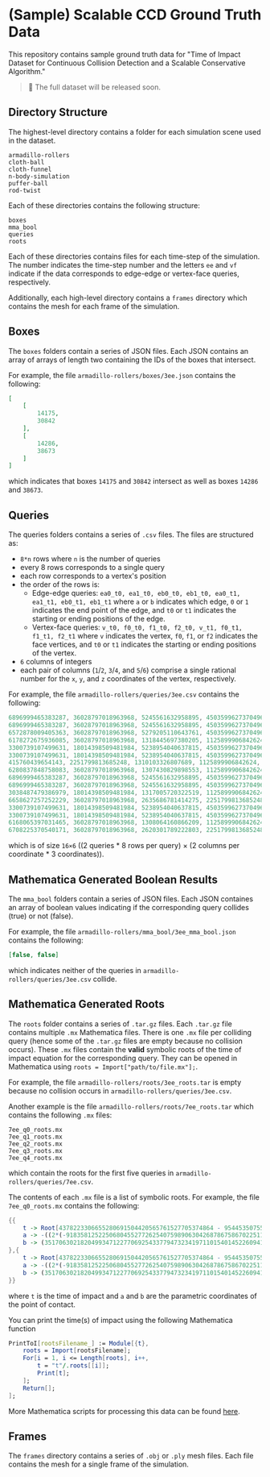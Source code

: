 # (Sample) Scalable CCD Ground Truth Data

This repository contains sample ground truth data for "Time of Impact Dataset for Continuous Collision Detection and a Scalable Conservative Algorithm."

> :notebook: The full dataset will be released soon.

## Directory Structure

The highest-level directory contains a folder for each simulation scene used in the dataset.

```
armadillo-rollers
cloth-ball
cloth-funnel
n-body-simulation
puffer-ball
rod-twist
```

Each of these directories contains the following structure:

```
boxes
mma_bool
queries
roots
```

Each of these directories contains files for each time-step of the simulation.
The number indicates the time-step number and the letters `ee` and `vf` indicate if the data corresponds to edge-edge or vertex-face queries, respectively.

Additionally, each high-level directory contains a `frames` directory which contains the mesh for each frame of the simulation.

## Boxes

The `boxes` folders contain a series of JSON files. Each JSON contains an array of arrays of length two containing the IDs of the boxes that intersect.

For example, the file `armadillo-rollers/boxes/3ee.json` contains the following:
```json
[
    [
        14175,
        30842
    ],
    [
        14286,
        38673
    ]
]
```
which indicates that boxes `14175` and `30842` intersect as well as boxes `14286` and `38673`.

## Queries

The queries folders contains a series of `.csv` files. The files are structured as:
* `8*n` rows where `n` is the number of queries
* every 8 rows corresponds to a single query
* each row corresponds to a vertex's position
* the order of the rows is:
    * Edge-edge queries: `ea0_t0, ea1_t0, eb0_t0, eb1_t0, ea0_t1, ea1_t1, eb0_t1, eb1_t1` where `a` or `b` indicates which edge, `0` or `1` indicates the end point of the edge, and `t0` or `t1` indicates the starting or ending positions of the edge.
    * Vertex-face queries: `v_t0, f0_t0, f1_t0, f2_t0, v_t1, f0_t1, f1_t1, f2_t1` where `v` indicates the vertex, `f0`, `f1`, or `f2` indicates the face vertices, and `t0` or `t1` indicates the starting or ending positions of the vertex.
* `6` columns of integers
* each pair of columns (`1`/`2`, `3`/`4`, and `5`/`6`) comprise a single rational number for the `x`, `y`, and `z` coordinates of the vertex, respectively.

For example, the file `armadillo-rollers/queries/3ee.csv` contains the following:
```cs
6896999465383287, 36028797018963968, 5245561632958895, 4503599627370496, -5570196134319905, 18014398509481984
6896999465383287, 36028797018963968, 5245561632958895, 4503599627370496, -3713452079947597, 18014398509481984
6572878009405363, 36028797018963968, 5279205110643761, 4503599627370496, -8087556680271451, 36028797018963968
6178272675936085, 36028797018963968, 1318445697380205, 1125899906842624, -8625030737350413, 36028797018963968
3300739107499631, 18014398509481984, 5238954040637815, 4503599627370496, -5570196134319905, 18014398509481984
3300739107499631, 18014398509481984, 5238954040637815, 4503599627370496, -3713452079947597, 18014398509481984
415760439654143, 2251799813685248, 1310103326807689, 1125899906842624, -4055063906160507, 18014398509481984
6280837848758083, 36028797018963968, 1307430829898553, 1125899906842624, -8634198005750667, 36028797018963968
6896999465383287, 36028797018963968, 5245561632958895, 4503599627370496, 5570196134319905, 18014398509481984
6896999465383287, 36028797018963968, 5245561632958895, 4503599627370496, 3713452079947597, 18014398509481984
3038487479386979, 18014398509481984, 1317005720322519, 1125899906842624, 3855274513145955, 18014398509481984
6658627257252229, 36028797018963968, 2635686781414275, 2251799813685248, 8511631460371279, 36028797018963968
3300739107499631, 18014398509481984, 5238954040637815, 4503599627370496, 5570196134319905, 18014398509481984
3300739107499631, 18014398509481984, 5238954040637815, 4503599627370496, 3713452079947597, 18014398509481984
6168065397031465, 36028797018963968, 1308064160866209, 1125899906842624, 7623744805191723, 36028797018963968
6708225370540171, 36028797018963968, 2620301789222803, 2251799813685248, 2108135822468527, 9007199254740992
```
which is of size `16×6` ((2 queries * 8 rows per query) × (2 columns per coordinate * 3 coordinates)).

## Mathematica Generated Boolean Results

The `mma_bool` folders contain a series of JSON files. Each JSON containes an array of boolean values indicating if the corresponding query collides (true) or not (false).

For example, the file `armadillo-rollers/mma_bool/3ee_mma_bool.json` contains the following:
```json
[false, false]
```
which indicates neither of the queries in `armadillo-rollers/queries/3ee.csv` collide.

## Mathematica Generated Roots

The `roots` folder contains a series of `.tar.gz` files. Each `.tar.gz` file contains multiple `.mx` Mathematica files. There is one `.mx` file per colliding query (hence some of the `.tar.gz` files are empty because no collision occurs). These `.mx` files contain the **valid** symbolic roots of the time of impact equation for the corresponding query. They can be opened in Mathematica using `roots = Import["path/to/file.mx"];`.

For example, the file `armadillo-rollers/roots/3ee_roots.tar` is empty because no collision occurs in `armadillo-rollers/queries/3ee.csv`.

Another example is the file `armadillo-rollers/roots/7ee_roots.tar` which contains the following `.mx` files:
```
7ee_q0_roots.mx
7ee_q1_roots.mx
7ee_q2_roots.mx
7ee_q3_roots.mx
7ee_q4_roots.mx
```
which contain the roots for the first five queries in `armadillo-rollers/queries/7ee.csv`.

The contents of each `.mx` file is a list of symbolic roots. For example, the file `7ee_q0_roots.mx` contains the following:
```mathematica
{{
    t -> Root[4378223306655280691504420565761527705374864 - 9544535075583226097920264671275704925744443*#1 + 5201746432656463262747693410436504932105911*#1^2 + 13645803353680734592999942957915267612*#1^3 & , 2, 0],
    a -> -((2*(-918358125225068045527726254075989063042687867586702251186403\19315963878861324541 + 213874878654502740768291327458902106437697912389840811\51423163192529488380678810*Root[4378223306655280691504420565761527705374864 - 9544535075583226097920264671275704925744443*#1 + 5201746432656463262747693410436504932105911*#1^2 + 13645803353680734592999942957915267612*#1^3 & , 2, 0] + 807917639524710582837215204444565744683395171839179986482058320548772\8016*Root[4378223306655280691504420565761527705374864 - 9544535075583226097920264671275704925744443*#1 + 5201746432656463262747693410436504932105911*#1^2 + 13645803353680734592999942957915267612*#1^3 & , 2, 0]^2))/389445\876561050120493762187117210062674853384847249203283282222244781771573380029),
    b -> (351706302182049934712277069254337794732341971101540145226094193659\607163246292013 + 36827826831164058938729936398366393245121381073525007087002\956462014497642309974*Root[4378223306655280691504420565761527705374864 - 9544535075583226097920264671275704925744443*#1 + 5201746432656463262747693410436504932105911*#1^2 + 13645803353680734592999942957915267612*#1^3 & , 2, 0] + 96611076027242257117557999318402381112665700513189145780115118785890351\032*Root[4378223306655280691504420565761527705374864 - 9544535075583226097920264671275704925744443*#1 + 5201746432656463262747693410436504932105911*#1^2 + 13645803353680734592999942957915267612*#1^3 & , 2, 0]^2)/389445876\561050120493762187117210062674853384847249203283282222244781771573380029
},{
    t -> Root[4378223306655280691504420565761527705374864 - 9544535075583226097920264671275704925744443*#1 + 5201746432656463262747693410436504932105911*#1^2 + 13645803353680734592999942957915267612*#1^3 & , 3, 0],
    a -> -((2*(-918358125225068045527726254075989063042687867586702251186403\19315963878861324541 + 213874878654502740768291327458902106437697912389840811\51423163192529488380678810*Root[4378223306655280691504420565761527705374864 - 9544535075583226097920264671275704925744443*#1 + 5201746432656463262747693410436504932105911*#1^2 + 13645803353680734592999942957915267612*#1^3 & , 3, 0] + 807917639524710582837215204444565744683395171839179986482058320548772\8016*Root[4378223306655280691504420565761527705374864 - 9544535075583226097920264671275704925744443*#1 + 5201746432656463262747693410436504932105911*#1^2 + 13645803353680734592999942957915267612*#1^3 & , 3, 0]^2))/389445\876561050120493762187117210062674853384847249203283282222244781771573380029),
    b -> (351706302182049934712277069254337794732341971101540145226094193659\607163246292013 + 36827826831164058938729936398366393245121381073525007087002\956462014497642309974*Root[4378223306655280691504420565761527705374864 - 9544535075583226097920264671275704925744443*#1 + 5201746432656463262747693410436504932105911*#1^2 + 13645803353680734592999942957915267612*#1^3 & , 3, 0] + 96611076027242257117557999318402381112665700513189145780115118785890351\032*Root[4378223306655280691504420565761527705374864 - 9544535075583226097920264671275704925744443*#1 + 5201746432656463262747693410436504932105911*#1^2 + 13645803353680734592999942957915267612*#1^3 & , 3, 0]^2)/389445876\561050120493762187117210062674853384847249203283282222244781771573380029
}}
```
where `t` is the time of impact and `a` and `b` are the parametric coordinates of the point of contact.

You can print the time(s) of impact using the following Mathematica function
```mathematica
PrintToI[rootsFilename_] := Module[{t},
    roots = Import[rootsFilename];
    For[i = 1, i <= Length[roots], i++,
        t = "t"/.roots[[i]];
        Print[t];
    ];
    Return[];
];
```

More Mathematica scripts for processing this data can be found [here](https://github.com/Continuous-Collision-Detection/Symbolic).

## Frames

The `frames` directory contains a series of `.obj` or `.ply` mesh files. Each file contains the mesh for a single frame of the simulation.